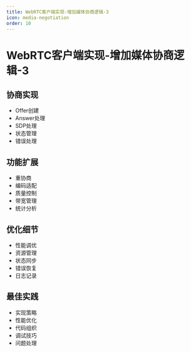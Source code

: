 ```yaml
---
title: WebRTC客户端实现-增加媒体协商逻辑-3
icon: media-negotiation
order: 10
---
```


# WebRTC客户端实现-增加媒体协商逻辑-3

## 协商实现
- Offer创建
- Answer处理
- SDP处理
- 状态管理
- 错误处理

## 功能扩展
- 重协商
- 编码适配
- 质量控制
- 带宽管理
- 统计分析

## 优化细节
- 性能调优
- 资源管理
- 状态同步
- 错误恢复
- 日志记录

## 最佳实践
- 实现策略
- 性能优化
- 代码组织
- 调试技巧
- 问题处理
